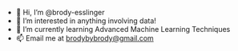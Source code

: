 - 👋 Hi, I’m @brody-esslinger
- 👀 I’m interested in anything involving data!
- 🌱 I’m currently learning Advanced Machine Learning Techniques
- 📫 Email me at brodybybrody@gmail.com

<!---
brody-esslinger/brody-esslinger is a ✨ special ✨ repository because its `README.md` (this file) appears on your GitHub profile.
You can click the Preview link to take a look at your changes.
--->
